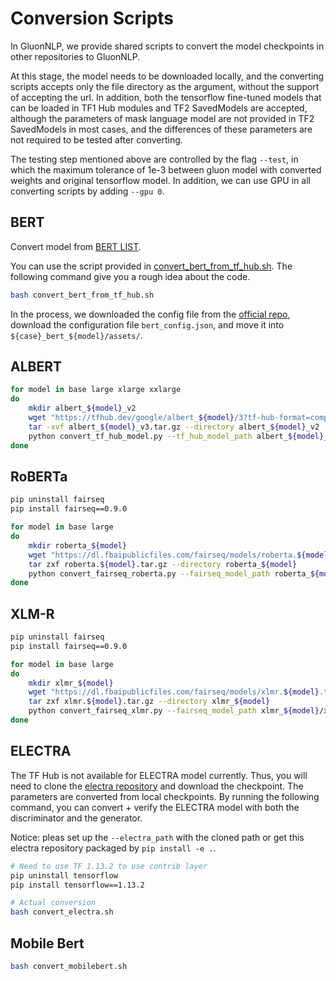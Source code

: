 # Conversion Scripts

In GluonNLP, we provide shared scripts to convert the model checkpoints in other repositories to GluonNLP.  

At this stage, the model needs to be downloaded locally, and the converting scripts accepts only the file directory as the argument,
without the support of accepting the url. In addition, both the tensorflow fine-tuned models that
can be loaded in TF1 Hub modules and TF2 SavedModels are accepted, although the parameters of mask
language model are not provided in TF2 SavedModels in most cases, and
the differences of these parameters are not required to be tested after converting.

The testing step mentioned above are controlled by the flag `--test`, in which the maximum
tolerance of 1e-3 between gluon model with converted weights and original tensorflow model.
In addition, we can use GPU in all converting scripts by adding `--gpu 0`.

## BERT
Convert model from [BERT LIST](https://tfhub.dev/google/collections/bert/1).

You can use the script provided in [convert_bert_from_tf_hub.sh](convert_bert_from_tf_hub.sh).
The following command give you a rough idea about the code.

```bash
bash convert_bert_from_tf_hub.sh
```

In the process, we downloaded the config file from the [official repo](https://github.com/google-research/bert#pre-trained-models), download the configuration file `bert_config.json`,
and move it into `${case}_bert_${model}/assets/`.

## ALBERT

```bash
for model in base large xlarge xxlarge
do
    mkdir albert_${model}_v2
    wget "https://tfhub.dev/google/albert_${model}/3?tf-hub-format=compressed" -O "albert_${model}_v3.tar.gz"
    tar -xvf albert_${model}_v3.tar.gz --directory albert_${model}_v2
    python convert_tf_hub_model.py --tf_hub_model_path albert_${model}_v2 --model_type albert --test
done
```

## RoBERTa

```bash
pip uninstall fairseq
pip install fairseq==0.9.0

for model in base large
do
    mkdir roberta_${model}
    wget "https://dl.fbaipublicfiles.com/fairseq/models/roberta.${model}.tar.gz"
    tar zxf roberta.${model}.tar.gz --directory roberta_${model}
    python convert_fairseq_roberta.py --fairseq_model_path roberta_${model}/roberta.${model} --test
done
```

## XLM-R

```bash
pip uninstall fairseq
pip install fairseq==0.9.0

for model in base large
do
    mkdir xlmr_${model}
    wget "https://dl.fbaipublicfiles.com/fairseq/models/xlmr.${model}.tar.gz"
    tar zxf xlmr.${model}.tar.gz --directory xlmr_${model}
    python convert_fairseq_xlmr.py --fairseq_model_path xlmr_${model}/xlmr.${model} --model_size ${model} --test
done
```

## ELECTRA
The TF Hub is not available for ELECTRA model currently.
Thus, you will need to clone the [electra repository](https://github.com/ZheyuYe/electra)
and download the checkpoint. The parameters are converted from local checkpoints.
By running the following command, you can convert + verify the ELECTRA model with both the discriminator and the generator.

Notice: pleas set up the `--electra_path` with the cloned path or get this electra repository packaged by `pip install -e .`.

```bash
# Need to use TF 1.13.2 to use contrib layer
pip uninstall tensorflow
pip install tensorflow==1.13.2

# Actual conversion
bash convert_electra.sh
```

## Mobile Bert
```bash
bash convert_mobilebert.sh
```
